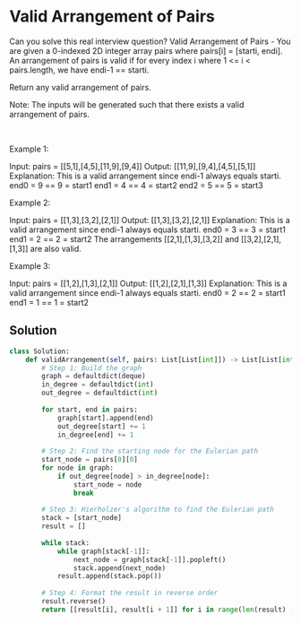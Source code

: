 # Valid Arrangement of Pairs

Can you solve this real interview question? Valid Arrangement of Pairs - You are given a 0-indexed 2D integer array pairs where pairs[i] = [starti, endi]. An arrangement of pairs is valid if for every index i where 1 <= i < pairs.length, we have endi-1 == starti.

Return any valid arrangement of pairs.

Note: The inputs will be generated such that there exists a valid arrangement of pairs.

 

Example 1:


Input: pairs = [[5,1],[4,5],[11,9],[9,4]]
Output: [[11,9],[9,4],[4,5],[5,1]]
Explanation:
This is a valid arrangement since endi-1 always equals starti.
end0 = 9 == 9 = start1 
end1 = 4 == 4 = start2
end2 = 5 == 5 = start3


Example 2:


Input: pairs = [[1,3],[3,2],[2,1]]
Output: [[1,3],[3,2],[2,1]]
Explanation:
This is a valid arrangement since endi-1 always equals starti.
end0 = 3 == 3 = start1
end1 = 2 == 2 = start2
The arrangements [[2,1],[1,3],[3,2]] and [[3,2],[2,1],[1,3]] are also valid.


Example 3:


Input: pairs = [[1,2],[1,3],[2,1]]
Output: [[1,2],[2,1],[1,3]]
Explanation:
This is a valid arrangement since endi-1 always equals starti.
end0 = 2 == 2 = start1
end1 = 1 == 1 = start2

## Solution
```py
class Solution:
    def validArrangement(self, pairs: List[List[int]]) -> List[List[int]]:
        # Step 1: Build the graph
        graph = defaultdict(deque)
        in_degree = defaultdict(int)
        out_degree = defaultdict(int)
        
        for start, end in pairs:
            graph[start].append(end)
            out_degree[start] += 1
            in_degree[end] += 1
        
        # Step 2: Find the starting node for the Eulerian path
        start_node = pairs[0][0]
        for node in graph:
            if out_degree[node] > in_degree[node]:
                start_node = node
                break
        
        # Step 3: Hierholzer's algorithm to find the Eulerian path
        stack = [start_node]
        result = []
        
        while stack:
            while graph[stack[-1]]:
                next_node = graph[stack[-1]].popleft()
                stack.append(next_node)
            result.append(stack.pop())
        
        # Step 4: Format the result in reverse order
        result.reverse()
        return [[result[i], result[i + 1]] for i in range(len(result) - 1)]
```
